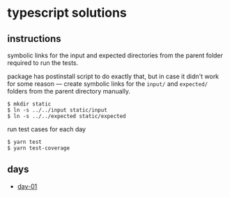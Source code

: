 # typescript solutions

## instructions

symbolic links for the input and expected directories
from the parent folder required to run the tests.

package has postinstall script to do exactly that,
but in case it didn't work for some reason —
create symbolic links for the `input/` and `expected/` folders
from the parent directory manually.

```
$ mkdir static
$ ln -s ../../input static/input
$ ln -s ../../expected static/expected
```

run test cases for each day

```
$ yarn test
$ yarn test-coverage
```

## days

* [day-01](src/day-01/)
